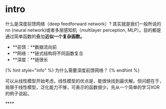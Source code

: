 # intro

什么是深度前馈网络（deep feedforward network）? 其实就是我们一般所说的nn \(neural network\)或者多层感知机（multilayer perception, MLP）。目的都是通过简单函数的叠加**近似一个复杂函数。**

* **前馈：**数据流向前
* **网络：**链式结构将不同函数复合
* **深度：**链很长

{% hint style="info" %}
为什么需要深度前馈网络？
{% endhint %}

可以从线性模型开始考虑。线性模型的优点是，能很快找到最优解。但问题在于，局限于线性模型，泛化能力不够，可表示的函数很少。先从一个简单的学习XOR的例子说起。



\*\*\*\*

 



